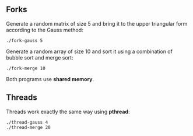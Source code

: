 ## Forks
Generate a random matrix of size 5 and bring it to the upper triangular form according to the Gauss method:
```
./fork-gauss 5
```
Generate a random array of size 10 and sort it using a combination of bubble sort and merge sort:
```
./fork-merge 10
```
Both programs use **shared memory**.

## Threads
Threads work exactly the same way using **pthread**:
```
./thread-gauss 4
./thread-merge 20
```
